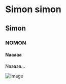 # Simon simon
## Simon
### NOMON
#### Naaaaa

Naaaaa...

![image](https://github.com/julioelor/skills-communicate-using-markdown/assets/134743799/f2a286bb-3ac2-4a0b-a28b-bb7bfb5b7cbf)
